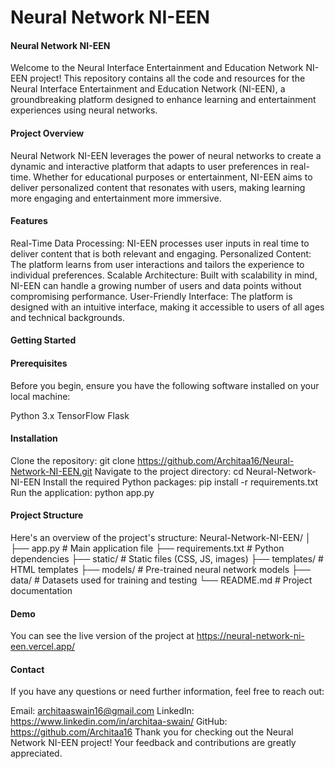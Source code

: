 # Neural Network NI-EEN
 #### Neural Network NI-EEN
Welcome to the Neural Interface Entertainment and Education Network NI-EEN project! This repository contains all the code and resources for the Neural Interface Entertainment and Education Network (NI-EEN), a groundbreaking platform designed to enhance learning and entertainment experiences using neural networks.

#### Project Overview
Neural Network NI-EEN leverages the power of neural networks to create a dynamic and interactive platform that adapts to user preferences in real-time. Whether for educational purposes or entertainment, NI-EEN aims to deliver personalized content that resonates with users, making learning more engaging and entertainment more immersive.

#### Features
Real-Time Data Processing: NI-EEN processes user inputs in real time to deliver content that is both relevant and engaging.
Personalized Content: The platform learns from user interactions and tailors the experience to individual preferences.
Scalable Architecture: Built with scalability in mind, NI-EEN can handle a growing number of users and data points without compromising performance.
User-Friendly Interface: The platform is designed with an intuitive interface, making it accessible to users of all ages and technical backgrounds.

#### Getting Started

#### Prerequisites
Before you begin, ensure you have the following software installed on your local machine:

Python 3.x
TensorFlow
Flask

#### Installation
Clone the repository: git clone https://github.com/Architaa16/Neural-Network-NI-EEN.git
Navigate to the project directory: cd Neural-Network-NI-EEN
Install the required Python packages: pip install -r requirements.txt
Run the application: python app.py

#### Project Structure
Here's an overview of the project's structure:
Neural-Network-NI-EEN/
│
├── app.py                 # Main application file
├── requirements.txt       # Python dependencies
├── static/                # Static files (CSS, JS, images)
├── templates/             # HTML templates
├── models/                # Pre-trained neural network models
├── data/                  # Datasets used for training and testing
└── README.md              # Project documentation

#### Demo
You can see the live version of the project at https://neural-network-ni-een.vercel.app/

#### Contact
If you have any questions or need further information, feel free to reach out:

Email: architaaswain16@gmail.com
LinkedIn: https://www.linkedin.com/in/architaa-swain/
GitHub: https://github.com/Architaa16
Thank you for checking out the Neural Network NI-EEN project! Your feedback and contributions are greatly appreciated.

